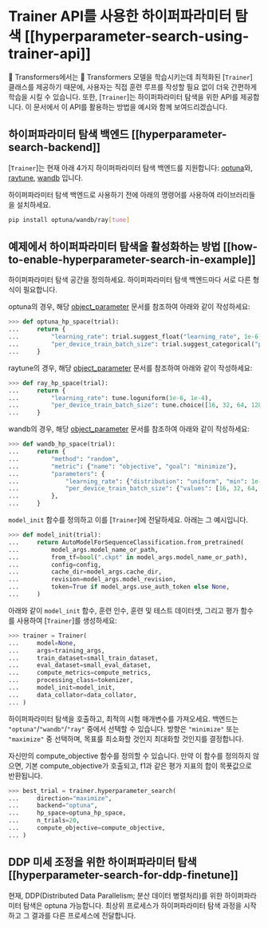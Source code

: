 <!--Copyright 2022 The HuggingFace Team. All rights reserved.

Licensed under the Apache License, Version 2.0 (the "License"); you may not use this file except in compliance with
the License. You may obtain a copy of the License at

http://www.apache.org/licenses/LICENSE-2.0

Unless required by applicable law or agreed to in writing, software distributed under the License is distributed on
an "AS IS" BASIS, WITHOUT WARRANTIES OR CONDITIONS OF ANY KIND, either express or implied. See the License for the

⚠️ Note that this file is in Markdown but contain specific syntax for our doc-builder (similar to MDX) that may not be
rendered properly in your Markdown viewer.

-->

# Trainer API를 사용한 하이퍼파라미터 탐색 [[hyperparameter-search-using-trainer-api]]

🤗 Transformers에서는 🤗 Transformers 모델을 학습시키는데 최적화된 [`Trainer`] 클래스를 제공하기 때문에, 사용자는 직접 훈련 루프를 작성할 필요 없이 더욱 간편하게 학습을 시킬 수 있습니다. 또한, [`Trainer`]는 하이퍼파라미터 탐색을 위한 API를 제공합니다. 이 문서에서 이 API를 활용하는 방법을 예시와 함께 보여드리겠습니다.

## 하이퍼파라미터 탐색 백엔드 [[hyperparameter-search-backend]]

[`Trainer`]는 현재 아래 4가지 하이퍼파라미터 탐색 백엔드를 지원합니다:
[optuna](https://optuna.org/)와, [raytune](https://docs.ray.io/en/latest/tune/index.html), [wandb](https://wandb.ai/site/sweeps) 입니다.

하이퍼파라미터 탐색 백엔드로 사용하기 전에 아래의 명령어를 사용하여 라이브러리들을 설치하세요.
```bash
pip install optuna/wandb/ray[tune]
```

## 예제에서 하이퍼파라미터 탐색을 활성화하는 방법 [[how-to-enable-hyperparameter-search-in-example]]

하이퍼파라미터 탐색 공간을 정의하세요. 하이퍼파라미터 탐색 백엔드마다 서로 다른 형식이 필요합니다.

optuna의 경우, 해당 [object_parameter](https://optuna.readthedocs.io/en/stable/tutorial/10_key_features/002_configurations.html#sphx-glr-tutorial-10-key-features-002-configurations-py) 문서를 참조하여 아래와 같이 작성하세요:

```py
>>> def optuna_hp_space(trial):
...     return {
...         "learning_rate": trial.suggest_float("learning_rate", 1e-6, 1e-4, log=True),
...         "per_device_train_batch_size": trial.suggest_categorical("per_device_train_batch_size", [16, 32, 64, 128]),
...     }
```

raytune의 경우, 해당 [object_parameter](https://docs.ray.io/en/latest/tune/api/search_space.html) 문서를 참조하여 아래와 같이 작성하세요:

```py
>>> def ray_hp_space(trial):
...     return {
...         "learning_rate": tune.loguniform(1e-6, 1e-4),
...         "per_device_train_batch_size": tune.choice([16, 32, 64, 128]),
...     }
```

wandb의 경우, 해당 [object_parameter](https://docs.wandb.ai/guides/sweeps/configuration) 문서를 참조하여 아래와 같이 작성하세요:

```py
>>> def wandb_hp_space(trial):
...     return {
...         "method": "random",
...         "metric": {"name": "objective", "goal": "minimize"},
...         "parameters": {
...             "learning_rate": {"distribution": "uniform", "min": 1e-6, "max": 1e-4},
...             "per_device_train_batch_size": {"values": [16, 32, 64, 128]},
...         },
...     }
```

`model_init` 함수를 정의하고 이를 [`Trainer`]에 전달하세요. 아래는 그 예시입니다.
```py
>>> def model_init(trial):
...     return AutoModelForSequenceClassification.from_pretrained(
...         model_args.model_name_or_path,
...         from_tf=bool(".ckpt" in model_args.model_name_or_path),
...         config=config,
...         cache_dir=model_args.cache_dir,
...         revision=model_args.model_revision,
...         token=True if model_args.use_auth_token else None,
...     )
```

아래와 같이 `model_init` 함수, 훈련 인수, 훈련 및 테스트 데이터셋, 그리고 평가 함수를 사용하여 [`Trainer`]를 생성하세요:

```py
>>> trainer = Trainer(
...     model=None,
...     args=training_args,
...     train_dataset=small_train_dataset,
...     eval_dataset=small_eval_dataset,
...     compute_metrics=compute_metrics,
...     processing_class=tokenizer,
...     model_init=model_init,
...     data_collator=data_collator,
... )
```

하이퍼파라미터 탐색을 호출하고, 최적의 시험 매개변수를 가져오세요. 백엔드는 `"optuna"`/`"wandb"`/`"ray"` 중에서 선택할 수 있습니다. 방향은 `"minimize"` 또는 `"maximize"` 중 선택하며, 목표를 최소화할 것인지 최대화할 것인지를 결정합니다.

자신만의 compute_objective 함수를 정의할 수 있습니다. 만약 이 함수를 정의하지 않으면, 기본 compute_objective가 호출되고, f1과 같은 평가 지표의 합이 목푯값으로 반환됩니다.

```py
>>> best_trial = trainer.hyperparameter_search(
...     direction="maximize",
...     backend="optuna",
...     hp_space=optuna_hp_space,
...     n_trials=20,
...     compute_objective=compute_objective,
... )
```

## DDP 미세 조정을 위한 하이퍼파라미터 탐색 [[hyperparameter-search-for-ddp-finetune]]
현재, DDP(Distributed Data Parallelism; 분산 데이터 병렬처리)를 위한 하이퍼파라미터 탐색은 optuna 가능합니다. 최상위 프로세스가 하이퍼파라미터 탐색 과정을 시작하고 그 결과를 다른 프로세스에 전달합니다.
